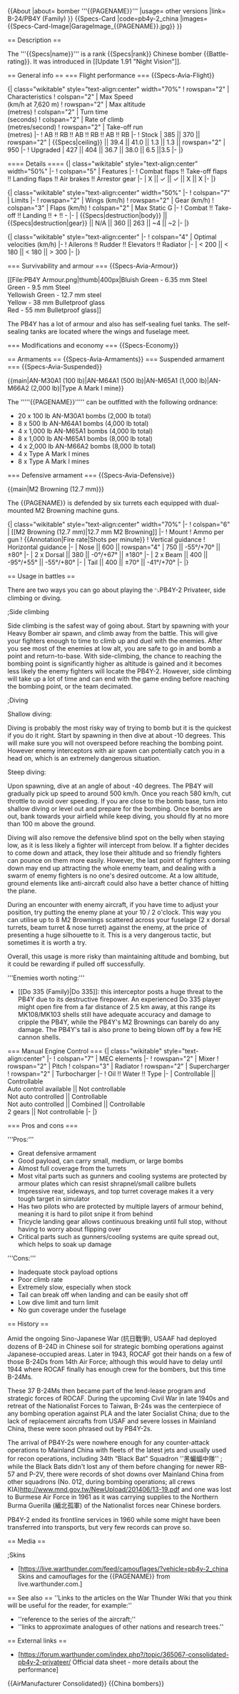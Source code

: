 {{About
|about= bomber '''{{PAGENAME}}'''
|usage= other versions
|link= B-24/PB4Y (Family)
}}
{{Specs-Card
|code=pb4y-2_china
|images={{Specs-Card-Image|GarageImage_{{PAGENAME}}.jpg}}
}}

== Description ==

<!-- ''In the description, the first part should be about the history of and the creation and combat usage of the aircraft, as well as its key features. In the second part, tell the reader about the aircraft in the game. Insert a screenshot of the vehicle, so that if the novice player does not remember the vehicle by name, he will immediately understand what kind of vehicle the article is talking about.'' -->

The '''{{Specs|name}}''' is a rank {{Specs|rank}} Chinese bomber {{Battle-rating}}. It was introduced in [[Update 1.91 "Night Vision"]].

== General info ==
=== Flight performance ===
{{Specs-Avia-Flight}}

<!-- ''Describe how the aircraft behaves in the air. Speed, manoeuvrability, acceleration and allowable loads - these are the most important characteristics of the vehicle.'' -->

{| class="wikitable" style="text-align:center" width="70%"
! rowspan="2" | Characteristics
! colspan="2" | Max Speed<br>(km/h at 7,620 m)
! rowspan="2" | Max altitude<br>(metres)
! colspan="2" | Turn time<br>(seconds)
! colspan="2" | Rate of climb<br>(metres/second)
! rowspan="2" | Take-off run<br>(metres)
|-
! AB !! RB !! AB !! RB !! AB !! RB
|-
! Stock
| 385 || 370 || rowspan="2" | {{Specs|ceiling}} || 39.4 || 41.0 || 1.3 || 1.3 || rowspan="2" | 950
|-
! Upgraded
| 427 || 404 || 36.7 || 38.0 || 6.5 ||3.5
|-
|}

==== Details ====
{| class="wikitable" style="text-align:center" width="50%"
|-
! colspan="5" | Features
|-
! Combat flaps !! Take-off flaps !! Landing flaps !! Air brakes !! Arrestor gear
|-
| X || ✓ || ✓ || X || X <!-- ✓ -->
|-
|}

{| class="wikitable" style="text-align:center" width="50%"
|-
! colspan="7" | Limits
|-
! rowspan="2" | Wings (km/h)
! rowspan="2" | Gear (km/h)
! colspan="3" | Flaps (km/h)
! colspan="2" | Max Static G
|-
! Combat !! Take-off !! Landing !! + !! -
|-
| {{Specs|destruction|body}} || {{Specs|destruction|gear}} || N/A || 360 || 263 || ~4 || ~2
|-
|}

{| class="wikitable" style="text-align:center"
|-
! colspan="4" | Optimal velocities (km/h)
|-
! Ailerons !! Rudder !! Elevators !! Radiator
|-
| < 200 || < 180 || < 180 || > 300
|-
|}

=== Survivability and armour ===
{{Specs-Avia-Armour}}

<!-- ''Examine the survivability of the aircraft. Note how vulnerable the structure is and how secure the pilot is, whether the fuel tanks are armoured, etc. Describe the armour, if there is any, and also mention the vulnerability of other critical aircraft systems.'' -->

[[File:PB4Y Armour.png|thumb|400px|Bluish Green - 6.35 mm Steel<br>Green - 9.5 mm Steel<br>Yellowish Green - 12.7 mm steel<br>Yellow - 38 mm Bulletproof glass<br>Red - 55 mm Bulletproof glass]]

The PB4Y has a lot of armour and also has self-sealing fuel tanks. The self-sealing tanks are located where the wings and fuselage meet.

=== Modifications and economy ===
{{Specs-Economy}}

== Armaments ==
{{Specs-Avia-Armaments}}
=== Suspended armament ===
{{Specs-Avia-Suspended}}

<!-- ''Describe the aircraft's suspended armament: additional cannons under the wings, bombs, rockets and torpedoes. This section is especially important for bombers and attackers. If there is no suspended weaponry remove this subsection.'' -->

{{main|AN-M30A1 (100 lb)|AN-M64A1 (500 lb)|AN-M65A1 (1,000 lb)|AN-M66A2 (2,000 lb)|Type A Mark I mine}}

The '''''{{PAGENAME}}''''' can be outfitted with the following ordnance:

- 20 x 100 lb AN-M30A1 bombs (2,000 lb total)
- 8 x 500 lb AN-M64A1 bombs (4,000 lb total)
- 4 x 1,000 lb AN-M65A1 bombs (4,000 lb total)
- 8 x 1,000 lb AN-M65A1 bombs (8,000 lb total)
- 4 x 2,000 lb AN-M66A2 bombs (8,000 lb total)
- 4 x Type A Mark I mines
- 8 x Type A Mark I mines

=== Defensive armament ===
{{Specs-Avia-Defensive}}

<!-- ''Defensive armament with turret machine guns or cannons, crewed by gunners. Examine the number of gunners and what belts or drums are better to use. If defensive weaponry is not available, remove this subsection.'' -->

{{main|M2 Browning (12.7 mm)}}

The {{PAGENAME}} is defended by six turrets each equipped with dual-mounted M2 Browning machine guns.

{| class="wikitable" style="text-align:center" width="70%"
|-
! colspan="6" | [[M2 Browning (12.7 mm)|12.7 mm M2 Browning]]
|-
! Mount
! Ammo per gun
! {{Annotation|Fire rate|Shots per minute}}
! Vertical guidance
! Horizontal guidance
|-
| Nose || 600 || rowspan="4" | 750 || -55°/+70° || ±80°
|-
| 2 x Dorsal || 380 || -0°/+67° || ±180°
|-
| 2 x Beam || 400 || -95°/+55° || -55°/+80°
|-
| Tail || 400 || ±70° || -41°/+70°
|-
|}

== Usage in battles ==

<!-- ''Describe the tactics of playing in the aircraft, the features of using aircraft in a team and advice on tactics. Refrain from creating a "guide" - do not impose a single point of view, but instead, give the reader food for thought. Examine the most dangerous enemies and give recommendations on fighting them. If necessary, note the specifics of the game in different modes (AB, RB, SB).'' -->

There are two ways you can go about playing the ␗PB4Y-2 Privateer, side climbing or diving.

;Side climbing

Side climbing is the safest way of going about. Start by spawning with your Heavy Bomber air spawn, and climb away from the battle. This will give your fighters enough to time to climb up and duel with the enemies. After you see most of the enemies at low alt, you are safe to go in and bomb a point and return-to-base. With side-climbing, the chance to reaching the bombing point is significantly higher as altitude is gained and it becomes less likely the enemy fighters will locate the PB4Y-2. However, side climbing will take up a lot of time and can end with the game ending before reaching the bombing point, or the team decimated.

;Diving

Shallow diving:

Diving is probably the most risky way of trying to bomb but it is the quickest if you do it right. Start by spawning in then dive at about -10 degrees. This will make sure you will not overspeed before reaching the bombing point. However enemy interceptors with air spawn can potentially catch you in a head on, which is an extremely dangerous situation.

Steep diving:

Upon spawning, dive at an angle of about -40 degrees. The PB4Y will gradually pick up speed to around 500 km/h. Once you reach 580 km/h, cut throttle to avoid over speeding. If you are close to the bomb base, turn into shallow diving or level out and prepare for the bombing. Once bombs are out, bank towards your airfield while keep diving, you should fly at no more than 100 m above the ground.

Diving will also remove the defensive blind spot on the belly when staying low, as it is less likely a fighter will intercept from below. If a fighter decides to come down and attack, they lose their altitude and so friendly fighters can pounce on them more easily. However, the last point of fighters coming down may end up attracting the whole enemy team, and dealing with a swarm of enemy fighters is no one's desired outcome. At a low altitude, ground elements like anti-aircraft could also have a better chance of hitting the plane.

During an encounter with enemy aircraft, if you have time to adjust your position, try putting the enemy plane at your 10 / 2 o'clock. This way you can utilise up to 8 M2 Brownings scattered across your fuselage (2 x dorsal turrets, beam turret & nose turret) against the enemy, at the price of presenting a huge silhouette to it. This is a very dangerous tactic, but sometimes it is worth a try.

Overall, this usage is more risky than maintaining altitude and bombing, but it could be rewarding if pulled off successfully.

'''Enemies worth noting:'''

- [[Do 335 (Family)|Do 335]]: this interceptor posts a huge threat to the PB4Y due to its destructive firepower. An experienced Do 335 player might open fire from a far distance of 2.5 km away, at this range its MK108/MK103 shells still have adequate accuracy and damage to cripple the PB4Y, while the PB4Y's M2 Brownings can barely do any damage. The PB4Y's tail is also prone to being blown off by a few HE cannon shells.

=== Manual Engine Control ===
{| class="wikitable" style="text-align:center"
|-
! colspan="7" | MEC elements
|-
! rowspan="2" | Mixer
! rowspan="2" | Pitch
! colspan="3" | Radiator
! rowspan="2" | Supercharger
! rowspan="2" | Turbocharger
|-
! Oil !! Water !! Type
|-
| Controllable || Controllable<br>Auto control available || Not controllable<br>Not auto controlled || Controllable<br>Not auto controlled || Combined || Controllable<br>2 gears || Not controllable
|-
|}

=== Pros and cons ===

<!-- ''Summarise and briefly evaluate the vehicle in terms of its characteristics and combat effectiveness. Mark its pros and cons in the bulleted list. Try not to use more than 6 points for each of the characteristics. Avoid using categorical definitions such as "bad", "good" and the like - use substitutions with softer forms such as "inadequate" and "effective".'' -->

'''Pros:'''

- Great defensive armament
- Good payload, can carry small, medium, or large bombs
- Almost full coverage from the turrets
- Most vital parts such as gunners and cooling systems are protected by armour plates which can resist shrapnel/small calibre bullets
- Impressive rear, sideways, and top turret coverage makes it a very tough target in simulator
- Has two pilots who are protected by multiple layers of armour behind, meaning it is hard to pilot snipe it from behind
- Tricycle landing gear allows continuous breaking until full stop, without having to worry about flipping over
- Critical parts such as gunners/cooling systems are quite spread out, which helps to soak up damage

'''Cons:'''

- Inadequate stock payload options
- Poor climb rate
- Extremely slow, especially when stock
- Tail can break off when landing and can be easily shot off
- Low dive limit and turn limit
- No gun coverage under the fuselage

== History ==

<!--''Describe the history of the creation and combat usage of the aircraft in more detail than in the introduction. If the historical reference turns out to be too long, take it to a separate article, taking a link to the article about the vehicle and adding a block "/History" (example: <nowiki>https://wiki.warthunder.com/(Vehicle-name)/History</nowiki>) and add a link to it here using the <code>main</code> template. Be sure to reference text and sources by using <code><nowiki><ref></ref></nowiki></code>, as well as adding them at the end of the article with <code><nowiki><references /></nowiki></code>. This section may also include the vehicle's dev blog entry (if applicable) and the in-game encyclopedia description (under <code><nowiki>=== In-game description ===</nowiki></code>, also if applicable).''-->

Amid the ongoing Sino-Japanese War (抗日戰爭), USAAF had deployed dozens of B-24D in Chinese soil for strategic bombing operations against Japanese-occupied areas. Later in 1943, ROCAF got their hands on a few of those B-24Ds from 14th Air Force; although this would have to delay until 1944 where ROCAF finally has enough crew for the bombers, but this time B-24Ms.

These 37 B-24Ms then became part of the lend-lease program and strategic forces of ROCAF. During the upcoming Civil War in late 1940s and retreat of the Nationalist Forces to Taiwan, B-24s was the centerpiece of any bombing operation against PLA and the later Socialist China; due to the lack of replacement aircrafts from USAF and severe losses in Mainland China, these were soon phrased out by PB4Y-2s.

The arrival of PB4Y-2s were nowhere enough for any counter-attack operations to Mainland China with fleets of the latest jets and usually used for recon operations, including 34th “Black Bat” Squadron ''黑蝙蝠中隊'' ; while the Black Bats didn't lost any of them before changing for newer RB-57 and P-2V, there were records of shot downs over Mainland China from other squadrons (No. 012, during bombing operations; all crews KIA)<ref>http://www.mnd.gov.tw/NewUpload/201406/13-19.pdf</ref> and one was lost to Burmese Air Force in 1961 as it was carrying supplies to the Northern Burma Guerilla (緬北孤軍) of the Nationalist forces near Chinese borders.

PB4Y-2 ended its frontline services in 1960 while some might have been transferred into transports, but very few records can prove so.

== Media ==

<!-- ''Excellent additions to the article would be video guides, screenshots from the game, and photos.'' -->

;Skins

- [https://live.warthunder.com/feed/camouflages/?vehicle=pb4y-2_china Skins and camouflages for the {{PAGENAME}} from live.warthunder.com.]

== See also ==
''Links to the articles on the War Thunder Wiki that you think will be useful for the reader, for example:''

- ''reference to the series of the aircraft;''
- ''links to approximate analogues of other nations and research trees.''

== External links ==

<!--''Paste links to sources and external resources, such as:''
* ''topic on the official game forum;''
* ''other literature.''-->

- [https://forum.warthunder.com/index.php?/topic/365067-consolidated-pb4y-2-privateer/ Official data sheet - more details about the performance]

{{AirManufacturer Consolidated}}
{{China bombers}}

